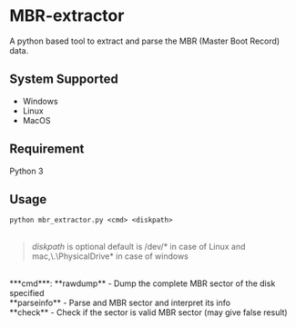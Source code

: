 # MBR-extractor
A python based tool to extract and parse the MBR (Master Boot Record) data.
## System Supported
  * Windows
  * Linux
  * MacOS
## Requirement
Python 3
## Usage
`python mbr_extractor.py <cmd> <diskpath>`
<br/>
<br/>
> *diskpath* is optional default is /dev/* in case of Linux
> and mac,\\.\PhysicalDrive* in case of windows
<br/>
***cmd***:
**rawdump** - Dump the complete MBR sector of the disk specified <br/>
**parseinfo** - Parse and MBR sector and interpret its info<br/>
**check** - Check if the sector is valid MBR sector (may give false result)<br/>
